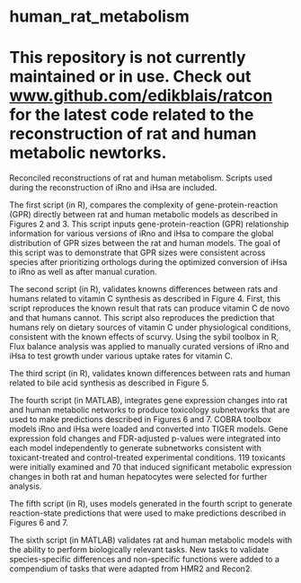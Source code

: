 # human_rat_metabolism

# This repository is not currently maintained or in use. Check out www.github.com/edikblais/ratcon for the latest code related to the reconstruction of rat and human metabolic newtorks.

Reconciled reconstructions of rat and human metabolism. Scripts used during the reconstruction of iRno and iHsa are included.

The first script (in R), compares the complexity of gene-protein-reaction (GPR) directly between rat and human metabolic models as described in Figures 2 and 3. This script inputs gene-protein-reaction (GPR) relationship information for various versions of iRno and iHsa to compare the global distribution of GPR sizes between the rat and human models. The goal of this script was to demonstrate that  GPR sizes were consistent across species after prioritizing orthologs during the optimized conversion of iHsa to iRno as well as after manual curation.

The second script (in R), validates knowns differences between rats and humans related to vitamin C synthesis as described in Figure 4. First, this script reproduces the known result that rats can produce vitamin C de novo and that humans cannot. This script also reproduces the prediction that humans rely on dietary sources of vitamin C under physiological conditions, consistent with the known effects of scurvy. Using the sybil toolbox in R, Flux balance analysis was applied to manually curated versions of iRno and iHsa to test growth under various uptake rates for vitamin C.

The third script (in R), validates known differences between rats and human related to bile acid synthesis as described in Figure 5.

The fourth script (in MATLAB), integrates gene expression changes into rat and human metabolic networks to produce toxicology subnetworks that are used to make predictions described in Figures 6 and 7. COBRA toolbox models iRno and iHsa were loaded and converted into TIGER models. Gene expression fold changes and FDR-adjusted p-values were integrated into each model independently to generate subnetworks consistent with toxicant-treated and control-treated experimental conditions. 119 toxicants were initially examined and 70 that induced significant metabolic expression changes in both rat and human hepatocytes were selected for further analysis.

The fifth script (in R), uses models generated in the fourth script to generate reaction-state predictions that were used to make predictions described in Figures 6 and 7.

The sixth script (in MATLAB) validates rat and human metabolic models with the ability to perform biologically relevant tasks. New tasks to validate species-specific differences and non-specific functions were added to a compendium of tasks that were adapted from HMR2 and Recon2.


